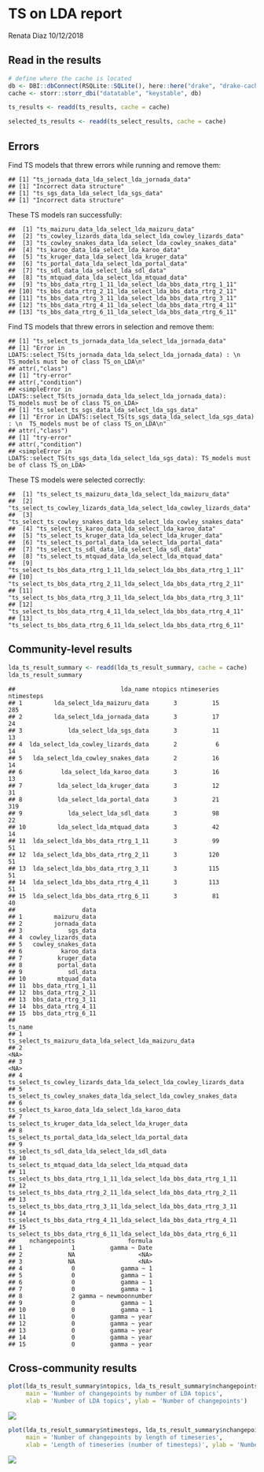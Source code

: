 TS on LDA report
================
Renata Diaz
10/12/2018

Read in the results
-------------------

``` r
# define where the cache is located
db <- DBI::dbConnect(RSQLite::SQLite(), here::here("drake", "drake-cache.sqlite"))
cache <- storr::storr_dbi("datatable", "keystable", db)

ts_results <- readd(ts_results, cache = cache)

selected_ts_results <- readd(ts_select_results, cache = cache)
```

Errors
------

Find TS models that threw errors while running and remove them:

    ## [1] "ts_jornada_data_lda_select_lda_jornada_data"
    ## [1] "Incorrect data structure"
    ## [1] "ts_sgs_data_lda_select_lda_sgs_data"
    ## [1] "Incorrect data structure"

These TS models ran successfully:

    ##  [1] "ts_maizuru_data_lda_select_lda_maizuru_data"              
    ##  [2] "ts_cowley_lizards_data_lda_select_lda_cowley_lizards_data"
    ##  [3] "ts_cowley_snakes_data_lda_select_lda_cowley_snakes_data"  
    ##  [4] "ts_karoo_data_lda_select_lda_karoo_data"                  
    ##  [5] "ts_kruger_data_lda_select_lda_kruger_data"                
    ##  [6] "ts_portal_data_lda_select_lda_portal_data"                
    ##  [7] "ts_sdl_data_lda_select_lda_sdl_data"                      
    ##  [8] "ts_mtquad_data_lda_select_lda_mtquad_data"                
    ##  [9] "ts_bbs_data_rtrg_1_11_lda_select_lda_bbs_data_rtrg_1_11"  
    ## [10] "ts_bbs_data_rtrg_2_11_lda_select_lda_bbs_data_rtrg_2_11"  
    ## [11] "ts_bbs_data_rtrg_3_11_lda_select_lda_bbs_data_rtrg_3_11"  
    ## [12] "ts_bbs_data_rtrg_4_11_lda_select_lda_bbs_data_rtrg_4_11"  
    ## [13] "ts_bbs_data_rtrg_6_11_lda_select_lda_bbs_data_rtrg_6_11"

Find TS models that threw errors in selection and remove them:

    ## [1] "ts_select_ts_jornada_data_lda_select_lda_jornada_data"
    ## [1] "Error in LDATS::select_TS(ts_jornada_data_lda_select_lda_jornada_data) : \n  TS_models must be of class TS_on_LDA\n"
    ## attr(,"class")
    ## [1] "try-error"
    ## attr(,"condition")
    ## <simpleError in LDATS::select_TS(ts_jornada_data_lda_select_lda_jornada_data): TS_models must be of class TS_on_LDA>
    ## [1] "ts_select_ts_sgs_data_lda_select_lda_sgs_data"
    ## [1] "Error in LDATS::select_TS(ts_sgs_data_lda_select_lda_sgs_data) : \n  TS_models must be of class TS_on_LDA\n"
    ## attr(,"class")
    ## [1] "try-error"
    ## attr(,"condition")
    ## <simpleError in LDATS::select_TS(ts_sgs_data_lda_select_lda_sgs_data): TS_models must be of class TS_on_LDA>

These TS models were selected correctly:

    ##  [1] "ts_select_ts_maizuru_data_lda_select_lda_maizuru_data"              
    ##  [2] "ts_select_ts_cowley_lizards_data_lda_select_lda_cowley_lizards_data"
    ##  [3] "ts_select_ts_cowley_snakes_data_lda_select_lda_cowley_snakes_data"  
    ##  [4] "ts_select_ts_karoo_data_lda_select_lda_karoo_data"                  
    ##  [5] "ts_select_ts_kruger_data_lda_select_lda_kruger_data"                
    ##  [6] "ts_select_ts_portal_data_lda_select_lda_portal_data"                
    ##  [7] "ts_select_ts_sdl_data_lda_select_lda_sdl_data"                      
    ##  [8] "ts_select_ts_mtquad_data_lda_select_lda_mtquad_data"                
    ##  [9] "ts_select_ts_bbs_data_rtrg_1_11_lda_select_lda_bbs_data_rtrg_1_11"  
    ## [10] "ts_select_ts_bbs_data_rtrg_2_11_lda_select_lda_bbs_data_rtrg_2_11"  
    ## [11] "ts_select_ts_bbs_data_rtrg_3_11_lda_select_lda_bbs_data_rtrg_3_11"  
    ## [12] "ts_select_ts_bbs_data_rtrg_4_11_lda_select_lda_bbs_data_rtrg_4_11"  
    ## [13] "ts_select_ts_bbs_data_rtrg_6_11_lda_select_lda_bbs_data_rtrg_6_11"

Community-level results
-----------------------

``` r
lda_ts_result_summary <- readd(lda_ts_result_summary, cache = cache)
lda_ts_result_summary
```

    ##                              lda_name ntopics ntimeseries ntimesteps
    ## 1         lda_select_lda_maizuru_data       3          15        285
    ## 2         lda_select_lda_jornada_data       3          17         24
    ## 3             lda_select_lda_sgs_data       3          11         13
    ## 4  lda_select_lda_cowley_lizards_data       2           6         14
    ## 5   lda_select_lda_cowley_snakes_data       2          16         14
    ## 6           lda_select_lda_karoo_data       3          16         13
    ## 7          lda_select_lda_kruger_data       3          12         31
    ## 8          lda_select_lda_portal_data       3          21        319
    ## 9             lda_select_lda_sdl_data       3          98         22
    ## 10         lda_select_lda_mtquad_data       3          42         14
    ## 11  lda_select_lda_bbs_data_rtrg_1_11       3          99         51
    ## 12  lda_select_lda_bbs_data_rtrg_2_11       3         120         51
    ## 13  lda_select_lda_bbs_data_rtrg_3_11       3         115         51
    ## 14  lda_select_lda_bbs_data_rtrg_4_11       3         113         51
    ## 15  lda_select_lda_bbs_data_rtrg_6_11       3          81         40
    ##                   data
    ## 1         maizuru_data
    ## 2         jornada_data
    ## 3             sgs_data
    ## 4  cowley_lizards_data
    ## 5   cowley_snakes_data
    ## 6           karoo_data
    ## 7          kruger_data
    ## 8          portal_data
    ## 9             sdl_data
    ## 10         mtquad_data
    ## 11  bbs_data_rtrg_1_11
    ## 12  bbs_data_rtrg_2_11
    ## 13  bbs_data_rtrg_3_11
    ## 14  bbs_data_rtrg_4_11
    ## 15  bbs_data_rtrg_6_11
    ##                                                                ts_name
    ## 1                ts_select_ts_maizuru_data_lda_select_lda_maizuru_data
    ## 2                                                                 <NA>
    ## 3                                                                 <NA>
    ## 4  ts_select_ts_cowley_lizards_data_lda_select_lda_cowley_lizards_data
    ## 5    ts_select_ts_cowley_snakes_data_lda_select_lda_cowley_snakes_data
    ## 6                    ts_select_ts_karoo_data_lda_select_lda_karoo_data
    ## 7                  ts_select_ts_kruger_data_lda_select_lda_kruger_data
    ## 8                  ts_select_ts_portal_data_lda_select_lda_portal_data
    ## 9                        ts_select_ts_sdl_data_lda_select_lda_sdl_data
    ## 10                 ts_select_ts_mtquad_data_lda_select_lda_mtquad_data
    ## 11   ts_select_ts_bbs_data_rtrg_1_11_lda_select_lda_bbs_data_rtrg_1_11
    ## 12   ts_select_ts_bbs_data_rtrg_2_11_lda_select_lda_bbs_data_rtrg_2_11
    ## 13   ts_select_ts_bbs_data_rtrg_3_11_lda_select_lda_bbs_data_rtrg_3_11
    ## 14   ts_select_ts_bbs_data_rtrg_4_11_lda_select_lda_bbs_data_rtrg_4_11
    ## 15   ts_select_ts_bbs_data_rtrg_6_11_lda_select_lda_bbs_data_rtrg_6_11
    ##    nchangepoints               formula
    ## 1              1          gamma ~ Date
    ## 2             NA                  <NA>
    ## 3             NA                  <NA>
    ## 4              0             gamma ~ 1
    ## 5              0             gamma ~ 1
    ## 6              0             gamma ~ 1
    ## 7              0             gamma ~ 1
    ## 8              2 gamma ~ newmoonnumber
    ## 9              0             gamma ~ 1
    ## 10             0             gamma ~ 1
    ## 11             0          gamma ~ year
    ## 12             0          gamma ~ year
    ## 13             0          gamma ~ year
    ## 14             0          gamma ~ year
    ## 15             0          gamma ~ year

Cross-community results
-----------------------

``` r
plot(lda_ts_result_summary$ntopics, lda_ts_result_summary$nchangepoints, 
     main = 'Number of changepoints by number of LDA topics', 
     xlab = 'Number of LDA topics', ylab = 'Number of changepoints')
```

![](ts_report_files/figure-markdown_github/plot%20ts%20cross%20comm%20results-1.png)

``` r
plot(lda_ts_result_summary$ntimesteps, lda_ts_result_summary$nchangepoints, 
     main = 'Number of changepoints by length of timeseries', 
     xlab = 'Length of timeseries (number of timesteps)', ylab = 'Number of changepoints')
```

![](ts_report_files/figure-markdown_github/plot%20ts%20cross%20comm%20results-2.png)
